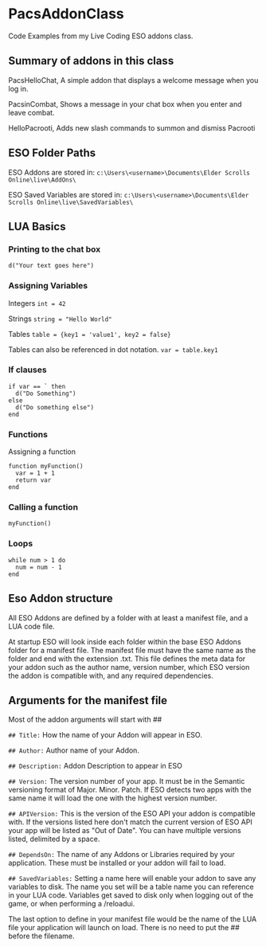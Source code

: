 # PacsAddonClass
Code Examples from my Live Coding ESO addons class. 

## Summary of addons in this class
PacsHelloChat, A simple addon that displays a welcome message when you log in. 

PacsinCombat, Shows a message in your chat box when you enter and leave combat. 

HelloPacrooti, Adds new slash commands to summon and dismiss Pacrooti

## ESO Folder Paths

ESO Addons are stored in:
`c:\Users\<username>\Documents\Elder Scrolls Online\live\AddOns\`

ESO Saved Variables are stored in:
`c:\Users\<username>\Documents\Elder Scrolls Online\live\SavedVariables\`

## LUA Basics

### Printing to the chat box
`d("Your text goes here")`

### Assigning Variables

Integers `int = 42`

Strings `string = "Hello World"`

Tables `table = {key1 = 'value1', key2 = false}`

Tables can also be referenced in dot notation.  `var = table.key1`

### If clauses

```
if var == ` then
  d("Do Something")
else
  d("Do something else")
end
```

### Functions

Assigning a function
```
function myFunction()
  var = 1 + 1
  return var
end
```

### Calling a function
```
myFunction()
```

### Loops

```
while num > 1 do
  num = num - 1 
end
```


## Eso Addon structure

All ESO Addons are defined by a folder with at least a manifest file, and a LUA code file.

At startup ESO will look inside each folder within the base ESO Addons folder for a manifest file.  The manifest file must have the same name as the folder and end with the extension .txt. This file defines the meta data for your addon such as the author name, version number, which ESO version the addon is compatible with, and any required dependencies. 

## Arguments for the manifest file

Most of the addon arguments will start with \#\#

`## Title:` 
How the name of your Addon will appear in ESO.

`## Author:`
Author name of your Addon. 

`## Description:`
Addon Description to appear in ESO

`## Version:`
The version number of your app.  It must be in the Semantic versioning format of Major. Minor. Patch.  If ESO detects two apps with the same name it will load the one with the highest version number. 


`## APIVersion:`
This is the version of the ESO API your addon is compatible with.  If the versions listed here don't match the current version of ESO API your app will be listed as "Out of Date".  You can have multiple versions listed, delimited by a space. 


`## DependsOn:`
The name of any Addons or Libraries required by your application.  These must be installed or your addon will fail to load.  


`## SavedVariables:`
Setting a name here will enable your addon to save any variables to disk.  The name you set will be a table name you can reference in your LUA code.  Variables get saved to disk only when logging out of the game, or when performing a /reloadui. 

The last option to define in your manifest file would be the name of the LUA file your application will launch on load.  There is no need to put the \#\# before the filename. 
